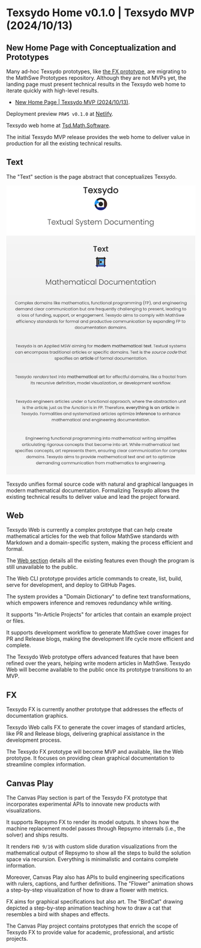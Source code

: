 <!-- Copyright (c) 2024 Tobias Briones. All rights reserved. -->
<!-- SPDX-License-Identifier: CC-BY-4.0 -->
<!-- This file is part of https://github.com/tobiasbriones/blog -->

# Texsydo Home v0.1.0 | Texsydo MVP (2024/10/13)

## New Home Page with Conceptualization and Prototypes

Many ad-hoc Texsydo prototypes,
like [the FX prototype](/testing-the-texsydo-fx-prototype-2024-09-03), are
migrating to the MathSwe Prototypes repository. Although they are not MVPs yet,
the landing page must present technical results in the Texsydo web home to
iterate quickly with high-level results.

- [New Home Page \| Texsydo MVP (2024/10/13)](/new-home-page---texsydo-mvp-2024-10-13).

Deployment preview `PR#5 v0.1.0`
at [Netlify](https://deploy-preview-5--texsydo.netlify.app/).

Texsydo web home at [Tsd.Math.Software](https://tsd.math.software).

The initial Texsydo MVP release provides the web home to deliver value in
production for all the existing technical results.

## Text

The "Text" section is the page abstract that conceptualizes Texsydo.

![](text.png)

Texsydo unifies formal source code with natural and graphical languages in
modern mathematical documentation. Formalizing Texsydo allows the existing
technical results to deliver value and lead the project forward.

## Web

Texsydo Web is currently a complex prototype that can help create mathematical
articles for the web that follow MathSwe standards with Markdown and a
domain-specific system, making the process efficient and formal.

The [Web section](https://tsd.math.software#web) details all the existing
features even though the program is still unavailable to the public.

The Web CLI prototype provides article commands to create, list, build, serve
for development, and deploy to GitHub Pages.

The system provides a "Domain Dictionary" to define text transformations, which
empowers inference and removes redundancy while writing.

It supports "In-Article Projects" for articles that contain an example project
or files.

It supports development workflow to generate MathSwe cover images for PR and
Release blogs, making the development life cycle more efficient and complete.

The Texsydo Web prototype offers advanced features that have been refined over
the years, helping write modern articles in MathSwe. Texsydo Web will become
available to the public once its prototype transitions to an MVP.

## FX

Texsydo FX is currently another prototype that addresses the effects of
documentation graphics.

Texsydo Web calls FX to generate the cover images of standard articles, like PR
and Release blogs, delivering graphical assistance in the development process.

The Texsydo FX prototype will become MVP and available, like the Web prototype.
It focuses on providing clean graphical documentation to streamline complex
information.

## Canvas Play

The Canvas Play section is part of the Texsydo FX prototype that incorporates
experimental APIs to innovate new products with visualizations.

It supports Repsymo FX to render its model outputs. It shows how the machine
replacement model passes through Repsymo internals (i.e., the solver)
and ships results.

It renders `FHD 9/16` with custom slide duration visualizations from the
mathematical output of Repsymo to show all the steps to build the solution space
via recursion. Everything is minimalistic and contains complete information.

Moreover, Canvas Play also has APIs to build engineering specifications with
rulers, captions, and further definitions. The "Flower" animation shows a
step-by-step visualization of how to draw a flower with metrics.

FX aims for graphical specifications but also art. The "BirdCat" drawing
depicted a step-by-step animation teaching how to draw a cat that resembles a
bird with shapes and effects.

The Canvas Play project contains prototypes that enrich the scope of Texsydo FX
to provide value for academic, professional, and artistic projects.
